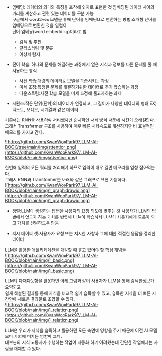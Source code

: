 * 임베딩: 데이터의 의미와 특징을 포착해 숫자로 표현한 것 임베딩된 데이터 사이의 거리를 계산하고 관련 있는 데이터를 구분 가능  
  구글에서 word2vec 모델을 통해 단어를 임베딩으로 변환하는 방법 소개함 단어를 임베딩으로 변환한 것을 일컬어  
  단어 임베딩(word embedding)이라고 함  
  * 검색 및 추천  
  * 클러스터링 및 분류  
  * 이상치 탐지
    
 
* 전이 학습: 하나의 문제를 해결하는 과정에서 얻은 지식과 정보를 다른 문제를 풀 때 사용하는 방식
  * 사전 학습:대량의 데이터로 모델을 학습시키는 과정
  * 미세 조정:특정한 문제를 해결하기위한 데이터로 추가 학습하는 과정
  * 다운스트림:사전 학습 모델을 미세 조정해 풀고자하는 과제

* 시퀀스:작은 단위(단어)의 데이터가 연결되고, 그 길이가 다양한 데이터의 형태
  EX)텍스트, 오디오, 시계열과 같은 데이터

기존에는 RNN을 사용하여 처리했지만 순차적인 처리 방식 때문에 시간이 오래걸린다.  
그래서 Transformer 구조를 사용하여 매우 빠른 처리속도로 개선하지만 비 효율적인 메모리를 가지고 간다.

![https://github.com/KwanWooPark97/LLM-AI-BOOK/tree/main/img/attention.png](https://github.com/KwanWooPark97/LLM-AI-BOOK/blob/main/img/attention.png)

한번에 입력의 모든 쿼리를 처리해야 하므로 입력이 매우 길면 메모리를 엄청 잡아먹는다.  
그래서 RNN과 Transformer는 아래와 같은 그래프로 표현 가능하다.  
![https://github.com/KwanWooPark97/LLM-AI-BOOK/blob/main/img/1_graph.drawio.png](https://github.com/KwanWooPark97/LLM-AI-BOOK/blob/main/img/1_graph.drawio.png)  

* 정렬:LLM이 생성하는 답변을 사용자의 요청 의도에 맞추는 것
  사용자가 LLM의 답변에서 얻고자 하는 가치를 반영해 LLM이 학습해서 LLM이 사용자에게 도움이 되고
  가치를 전달하도록 만듬
  
* 지시 데이터 셋:사용자가 요청 또는 지시한 사항과 그에 대한 적절한 응답을 정리한 데이터

LLM을 활용한 애플리케이션을 개발할 때 알고 있어야 할 핵심 개념들  
![https://github.com/KwanWooPark97/LLM-AI-BOOK/blob/main/img/1_basic.png](https://github.com/KwanWooPark97/LLM-AI-BOOK/blob/main/img/1_basic.png)  


LLM의 다재다능함을 활용하면 아래 그림과 같이 사용자가 LLM을 통해 검색한정보가 요약되고   
쉽게 해설된 결과를 통해 지식을 비교적 쉽게 습득할 수 있고, 습득한 지식을 더 빠른 시간안에 새로운 결과물로 조합할 수 있다.  
![https://github.com/KwanWooPark97/LLM-AI-BOOK/blob/main/img/1_relation.png](https://github.com/KwanWooPark97/LLM-AI-BOOK/blob/main/img/1_relation.png)  

LLM은 우리가 지식을 습득하고 활용하던 모든 측면에 영향을 주기 때문에 이전 AI 모델보다 사회에 미치는 영향이 크다.  
대부분의 지식 노동자가 수행하는 작업이 자동화 하기 어려웠는데 간단한 작업에서는 사람을 대체할 수 있다.    





